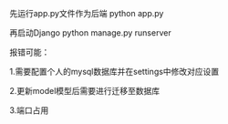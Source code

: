 先运行app.py文件作为后端 python app.py

再启动Django python manage.py runserver

报错可能：

1.需要配置个人的mysql数据库并在settings中修改对应设置

2.更新model模型后需要进行迁移至数据库

3.端口占用